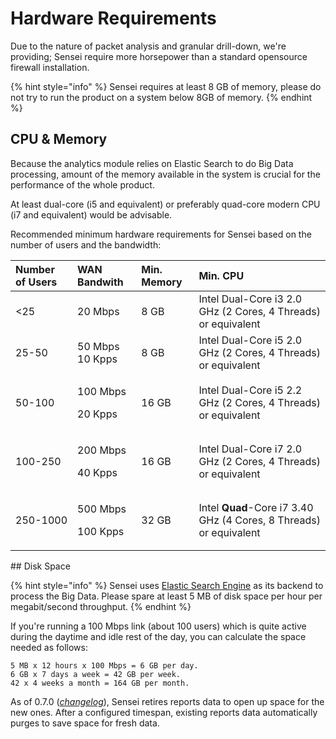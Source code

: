 # Hardware Requirements

Due to the nature of packet analysis and granular drill-down, we're providing; Sensei require more horsepower than a standard opensource firewall installation.

{% hint style="info" %}
Sensei requires at least 8 GB of memory, please do not try to run the product on a system below 8GB of memory. 
{% endhint %}

## CPU & Memory

Because the analytics module relies on Elastic Search to do Big Data processing, amount of the memory available in the system is crucial for the performance of the whole product.

At least dual-core \(i5 and equivalent\) or preferably quad-core modern CPU \(i7 and equivalent\) would be advisable.

Recommended minimum hardware requirements for Sensei based on the number of users and the bandwidth:

<table>
  <thead>
    <tr>
      <th style="text-align:left">Number of Users</th>
      <th style="text-align:left">WAN Bandwith</th>
      <th style="text-align:left">Min. Memory</th>
      <th style="text-align:left">Min. CPU</th>
    </tr>
  </thead>
  <tbody>
    <tr>
      <td style="text-align:left">
        <25</td>
          <td style="text-align:left">20 Mbps</td>
          <td style="text-align:left">8 GB</td>
          <td style="text-align:left">Intel Dual-Core i3 2.0 GHz (2 Cores, 4 Threads) or equivalent</td>
    </tr>
    <tr>
      <td style="text-align:left">25-50</td>
      <td style="text-align:left">50 Mbps
        <br />10 Kpps</td>
      <td style="text-align:left">8 GB</td>
      <td style="text-align:left">Intel Dual-Core i5 2.0 GHz (2 Cores, 4 Threads) or equivalent</td>
    </tr>
    <tr>
      <td style="text-align:left">50-100</td>
      <td style="text-align:left">
        <p>100 Mbps</p>
        <p>20 Kpps</p>
      </td>
      <td style="text-align:left">16 GB</td>
      <td style="text-align:left">Intel Dual-Core i5 2.2 GHz (2 Cores, 4 Threads) or equivalent</td>
    </tr>
    <tr>
      <td style="text-align:left">100-250</td>
      <td style="text-align:left">
        <p>200 Mbps</p>
        <p>40 Kpps</p>
      </td>
      <td style="text-align:left">16 GB</td>
      <td style="text-align:left">Intel Dual-Core i7 2.0 GHz (2 Cores, 4 Threads) or equivalent</td>
    </tr>
    <tr>
      <td style="text-align:left">250-1000</td>
      <td style="text-align:left">
        <p>500 Mbps</p>
        <p>100 Kpps</p>
      </td>
      <td style="text-align:left">32 GB</td>
      <td style="text-align:left">Intel <b>Quad</b>-Core i7 3.40 GHz (4 Cores, 8 Threads) or equivalent</td>
    </tr>
  </tbody>
</table>## Disk Space

{% hint style="info" %}
Sensei uses [Elastic Search Engine](https://en.wikipedia.org/wiki/Elasticsearch%20) as its backend to process the Big Data. Please spare at least 5 MB of disk space per hour per megabit/second throughput.
{% endhint %}

If you're running a 100 Mbps link \(about 100 users\) which is quite active during the daytime and idle rest of the day, you can calculate the space needed as follows:

```
5 MB x 12 hours x 100 Mbps = 6 GB per day.
6 GB x 7 days a week = 42 GB per week.
42 x 4 weeks a month = 164 GB per month.
```

As of 0.7.0 \([_changelog_](https://www.sunnyvalley.io/blog/what-s-cooking-for-0-7)\), Sensei retires reports data to open up space for the new ones. After a configured timespan, existing reports data automatically purges to save space for fresh data.

